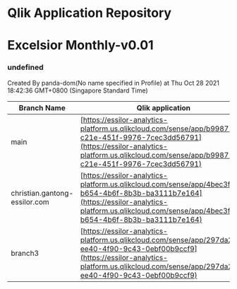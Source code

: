 # Qlik Application Repository 
# Excelsior Monthly-v0.01
### undefined
Created By panda-dom(No name specified in Profile) at Thu Oct 28 2021 18:42:36 GMT+0800 (Singapore Standard Time)

Branch Name|Qlik application
---|---
main|[https://essilor-analytics-platform.us.qlikcloud.com/sense/app/b99871d6-c21e-451f-9976-7cec3dd56791](https://essilor-analytics-platform.us.qlikcloud.com/sense/app/b99871d6-c21e-451f-9976-7cec3dd56791)
christian.gantong-essilor.com|[https://essilor-analytics-platform.us.qlikcloud.com/sense/app/4bec3f92-b654-4b6f-8b3b-ba3111b7e164](https://essilor-analytics-platform.us.qlikcloud.com/sense/app/4bec3f92-b654-4b6f-8b3b-ba3111b7e164)
branch3|[https://essilor-analytics-platform.us.qlikcloud.com/sense/app/297da2f5-ee40-4f90-9c43-0ebf00b9ccf9](https://essilor-analytics-platform.us.qlikcloud.com/sense/app/297da2f5-ee40-4f90-9c43-0ebf00b9ccf9)